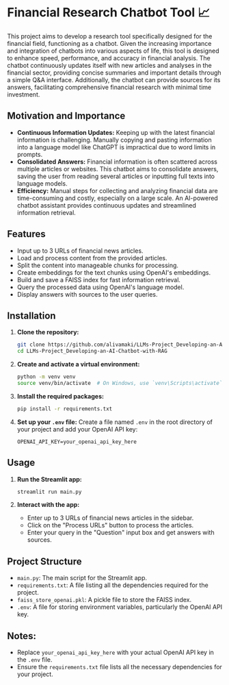 # Financial Research Chatbot Tool 📈

This project aims to develop a research tool specifically designed for the financial field, functioning as a chatbot. Given the increasing importance and integration of chatbots into various aspects of life, this tool is designed to enhance speed, performance, and accuracy in financial analysis. The chatbot continuously updates itself with new articles and analyses in the financial sector, providing concise summaries and important details through a simple Q&A interface. Additionally, the chatbot can provide sources for its answers, facilitating comprehensive financial research with minimal time investment.

## Motivation and Importance

- **Continuous Information Updates:** Keeping up with the latest financial information is challenging. Manually copying and pasting information into a language model like ChatGPT is impractical due to word limits in prompts.
- **Consolidated Answers:** Financial information is often scattered across multiple articles or websites. This chatbot aims to consolidate answers, saving the user from reading several articles or inputting full texts into language models.
- **Efficiency:** Manual steps for collecting and analyzing financial data are time-consuming and costly, especially on a large scale. An AI-powered chatbot assistant provides continuous updates and streamlined information retrieval.

## Features

- Input up to 3 URLs of financial news articles.
- Load and process content from the provided articles.
- Split the content into manageable chunks for processing.
- Create embeddings for the text chunks using OpenAI's embeddings.
- Build and save a FAISS index for fast information retrieval.
- Query the processed data using OpenAI's language model.
- Display answers with sources to the user queries.

## Installation

1. **Clone the repository:**
    ```sh
    git clone https://github.com/alivamaki/LLMs-Project_Developing-an-AI-Chatbot-with-RAG.git
    cd LLMs-Project_Developing-an-AI-Chatbot-with-RAG
    ```

2. **Create and activate a virtual environment:**
    ```sh
    python -m venv venv
    source venv/bin/activate  # On Windows, use `venv\Scripts\activate`
    ```

3. **Install the required packages:**
    ```sh
    pip install -r requirements.txt
    ```

4. **Set up your `.env` file:**
    Create a file named `.env` in the root directory of your project and add your OpenAI API key:
    ```plaintext
    OPENAI_API_KEY=your_openai_api_key_here
    ```

## Usage

1. **Run the Streamlit app:**
    ```sh
    streamlit run main.py
    ```

2. **Interact with the app:**
    - Enter up to 3 URLs of financial news articles in the sidebar.
    - Click on the "Process URLs" button to process the articles.
    - Enter your query in the "Question" input box and get answers with sources.

## Project Structure

- `main.py`: The main script for the Streamlit app.
- `requirements.txt`: A file listing all the dependencies required for the project.
- `faiss_store_openai.pkl`: A pickle file to store the FAISS index.
- `.env`: A file for storing environment variables, particularly the OpenAI API key.

## Notes:
- Replace `your_openai_api_key_here` with your actual OpenAI API key in the `.env` file.
- Ensure the `requirements.txt` file lists all the necessary dependencies for your project.

